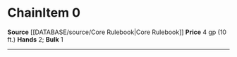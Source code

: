 ﻿---
bulk: '1'
hands: '2'
id: '11'
item_category: Adventuring Gear
level: '0'
name: Chain
price: 4 gp (10 ft.)
rarity: Common
source: '[[DATABASE/source/Core Rulebook|Core Rulebook]]'
subcategory: adventuringgear
type: Item

---
# Chain<span class="item-type">Item 0</span>

**Source** [[DATABASE/source/Core Rulebook|Core Rulebook]] 
**Price** 4 gp (10 ft.)
**Hands** 2; **Bulk** 1

---